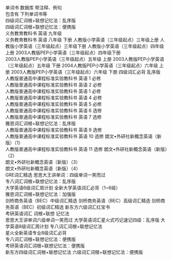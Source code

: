 单词书 数据库 带注释、例句  
包含有 下列单词书等  
四级词汇词根+联想记忆法：乱序版  
四级词汇词根+联想记忆法：便携版  
义务教育教科书 英语 九年级  
义务教育教科书 英语 八年级 下册 
人教版小学英语（三年级起点）三年级上册 
人教版小学英语（三年级起点）三年级下册 
人教版小学英语（三年级起点）四年级上册 
2003人教版PEP小学英语（三年级起点）四年级下册  
2003人教版PEP小学英语（三年级起点）五年级 上册 
2003人教版PEP小学英语（三年级起点）五年级 下册 
2004人教版PEP小学英语（三年级起点）六年级 上册 
2003人教版PEP小学英语（三年级起点）六年级 下册 
四级词汇必背 乱序版  
人教版普通高中课程标准实验教科书 英语 1 必修  
人教版普通高中课程标准实验教科书 英语 2 必修  
人教版普通高中课程标准实验教科书 英语 1 必修  
人教版普通高中课程标准实验教科书 英语 4 必修  
人教版普通高中课程标准实验教科书 英语 5 必修  
人教版普通高中课程标准实验教科书 英语 6 选修  
人教版普通高中课程标准实验教科书 英语 7 选修  
雅思词汇词根+联想记忆法：乱序版  
人教版普通高中课程标准实验教科书 英语 9 选修  
人教版普通高中课程标准实验教科书 英语 10 选修 
朗文•外研社新概念英语（新版）（1）  
人教版普通高中课程标准实验教科书 英语 11 选修 
朗文•外研社新概念英语（新版）（2）  
朗文•外研社新概念英语（新版）（3）  
朗文•外研社新概念英语（新版）（4）  
GRE词汇精选 
思思大王讲单词：四级单词一笑而过  
专八词汇词根+联想记忆法：乱序版  
大学英语6级词汇周计划 
全新大学英语词汇必背（1~6级）  
雅思词汇词根+联想记忆法：加强版  
剑桥商务英语（BEC）中级词汇精选 
剑桥商务英语（BEC）高级词汇精选 
剑桥商务英语（BEC）初级词汇精选 
新东方六级词汇红宝书  
考研英语词汇 词根+联想 记忆法  
思思大王讲单词六级单词一笑而过 
大学英语词汇星火式巧记速记四级：乱序版 
大学英语8级词汇周计划 
专八词汇词根+联想记忆法  
星火全新英语专业8级词汇必背  
专八词汇词根+联想记忆法：便携版  
考研英语词汇词根+联想记忆法：便携版  
新东方四级词汇词根+联想记忆法 
六级词汇词根+联想记忆法：便携版  
